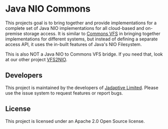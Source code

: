 # Java NIO Commons
This projects goal is to bring together and provide implementations for a complete set of Java NIO implementations for all cloud-based and on-premise storage access. It is similar to [Commons VFS](https://commons.apache.org/proper/commons-vfs/) in bringing together implementations for different systems, but instead of defining a separate access API, it uses the in-built features of Java's NIO Filesystem.

This is also NOT a Java NIO to Commons VFS bridge. If you need that, look at our other project [VFS2NIO](https://github.com/sshtools/vfs2nio).

## Developers
This project is maintained by the developers of [Jadaptive Limited](https://jadaptive.com). Please use the issue system to request features or report bugs.

## License
This project is licensed under an Apache 2.0 Open Source license.
